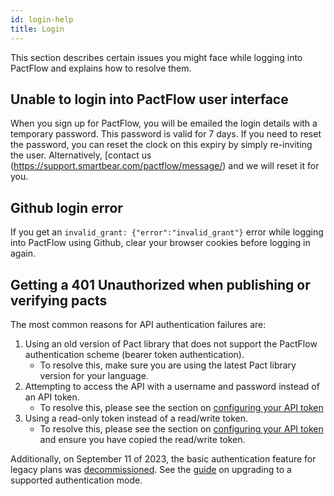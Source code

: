```yaml
---
id: login-help
title: Login
---
```


This section describes certain issues you might face while logging into PactFlow and explains how to resolve them.

## Unable to login into PactFlow user interface

When you sign up for PactFlow, you will be emailed the login details with a temporary password. This password is valid for 7 days. If you need to reset the password, you can reset the clock on this expiry by simply re-inviting the user. Alternatively, [contact us (https://support.smartbear.com/pactflow/message/) and we will reset it for you.

## Github login error

If you get an `invalid_grant: {"error":"invalid_grant"}` error while logging into PactFlow using Github, clear your browser cookies before logging in again.

## Getting a 401 Unauthorized when publishing or verifying pacts

The most common reasons for API authentication failures are:

  1. Using an old version of Pact library that does not support the PactFlow authentication scheme (bearer token authentication).
      * To resolve this, make sure you are using the latest Pact library version for your language.
  2. Attempting to access the API with a username and password instead of an API token.
      * To resolve this, please see the section on [configuring your API token](/#configuring-your-api-token)
  3. Using a read-only token instead of a read/write token.
      * To resolve this, please see the section on [configuring your API token](/#configuring-your-api-token) and ensure you have copied the read/write token.

Additionally, on September 11 of 2023, the basic authentication feature for legacy plans was [decommissioned](https://docs.pactflow.io/notices/2023-06-05-legacy-plan-decommission/). See the [guide](https://docs.pactflow.io/notices/2023-06-05-legacy-plan-decommission/) on upgrading to a supported authentication mode.